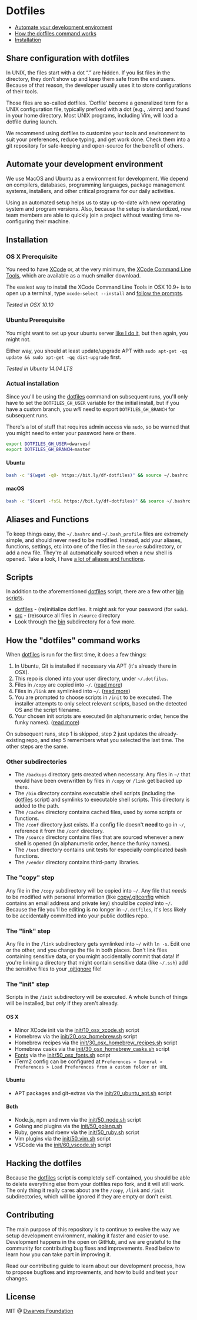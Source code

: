 # Dotfiles

- [Automate your development enviroment](#automate-your-development-environment)
- [How the dotfiles command works](#how-the-dotfiles-command-works)
- [Installation](#installation)

## Share configuration with dotfiles

In UNIX, the files start with a dot “.” are hidden. If you list files in the directory, they don’t show up and keep them safe from the end users. Because of that reason, the developer usually uses it to store configurations of their tools. 

Those files are so-called dotfiles. 'Dotfile' become a generalized term for a UNIX configuration file, typically prefixed with a dot (e.g., .vimrc) and found in your home directory. Most UNIX programs, including Vim, will load a dotfile during launch.

We recommend using dotfiles to customize your tools and environment to suit your preferences, reduce typing, and get work done. Check them into a git repository for safe-keeping and open-source for the benefit of others.

## Automate your development environment

We use MacOS and Ubuntu as a environment for development. We depend on compilers, databases, programming languages, package management systems, installers, and other critical programs for our daily activities.

Using an automated setup helps us to stay up-to-date with new operating system and program versions. Also, because the setup is standardized, new team members are able to quickly join a project without wasting time re-configuring their machine.

[dotfiles]: bin/dotfiles

## Installation

### OS X Prerequisite

You need to have [XCode](https://developer.apple.com/downloads/index.action?=xcode) or, at the very minimum, the [XCode Command Line Tools](https://developer.apple.com/downloads/index.action?=command%20line%20tools), which are available as a much smaller download.

The easiest way to install the XCode Command Line Tools in OSX 10.9+ is to open up a terminal, type `xcode-select --install` and [follow the prompts](http://osxdaily.com/2014/02/12/install-command-line-tools-mac-os-x/).

_Tested in OSX 10.10_

### Ubuntu Prerequisite

You might want to set up your ubuntu server [like I do it](https://github.com/cowboy/dotfiles/wiki/ubuntu-setup), but then again, you might not.

Either way, you should at least update/upgrade APT with `sudo apt-get -qq update && sudo apt-get -qq dist-upgrade` first.

_Tested in Ubuntu 14.04 LTS_

### Actual installation

Since you'll be using the [dotfiles][dotfiles] command on subsequent runs, you'll only have to set the `DOTFILES_GH_USER` variable for the initial install, but if you have a custom branch, you _will_ need to export `DOTFILES_GH_BRANCH` for subsequent runs.

There's a lot of stuff that requires admin access via `sudo`, so be warned that you might need to enter your password here or there.

```sh
export DOTFILES_GH_USER=dwarvesf
export DOTFILES_GH_BRANCH=master
```

#### Ubuntu

```sh
bash -c "$(wget -qO- https://bit.ly/df-dotfiles)" && source ~/.bashrc
```

#### macOS

```sh
bash -c "$(curl -fsSL https://bit.ly/df-dotfiles)" && source ~/.bashrc
```

## Aliases and Functions
To keep things easy, the `~/.bashrc` and `~/.bash_profile` files are extremely simple, and should never need to be modified. Instead, add your aliases, functions, settings, etc into one of the files in the `source` subdirectory, or add a new file. They're all automatically sourced when a new shell is opened. Take a look, I have [a lot of aliases and functions](source).

## Scripts
In addition to the aforementioned [dotfiles][dotfiles] script, there are a few other [bin scripts](bin).

* [dotfiles][dotfiles] - (re)initialize dotfiles. It might ask for your password (for `sudo`).
* [src](link/.bashrc#L8-18) - (re)source all files in `/source` directory
* Look through the [bin](bin) subdirectory for a few more.

## How the "dotfiles" command works

When [dotfiles][dotfiles] is run for the first time, it does a few things:

1. In Ubuntu, Git is installed if necessary via APT (it's already there in OSX).
1. This repo is cloned into your user directory, under `~/.dotfiles`.
1. Files in `/copy` are copied into `~/`. ([read more](#the-copy-step))
1. Files in `/link` are symlinked into `~/`. ([read more](#the-link-step))
1. You are prompted to choose scripts in `/init` to be executed. The installer attempts to only select relevant scripts, based on the detected OS and the script filename.
1. Your chosen init scripts are executed (in alphanumeric order, hence the funky names). ([read more](#the-init-step))

On subsequent runs, step 1 is skipped, step 2 just updates the already-existing repo, and step 5 remembers what you selected the last time. The other steps are the same.

### Other subdirectories

* The `/backups` directory gets created when necessary. Any files in `~/` that would have been overwritten by files in `/copy` or `/link` get backed up there.
* The `/bin` directory contains executable shell scripts (including the [dotfiles][dotfiles] script) and symlinks to executable shell scripts. This directory is added to the path.
* The `/caches` directory contains cached files, used by some scripts or functions.
* The `/conf` directory just exists. If a config file doesn't **need** to go in `~/`, reference it from the `/conf` directory.
* The `/source` directory contains files that are sourced whenever a new shell is opened (in alphanumeric order, hence the funky names).
* The `/test` directory contains unit tests for especially complicated bash functions.
* The `/vendor` directory contains third-party libraries.

### The "copy" step
Any file in the `/copy` subdirectory will be copied into `~/`. Any file that _needs_ to be modified with personal information (like [copy/.gitconfig](copy/.gitconfig) which contains an email address and private key) should be _copied_ into `~/`. Because the file you'll be editing is no longer in `~/.dotfiles`, it's less likely to be accidentally committed into your public dotfiles repo.

### The "link" step
Any file in the `/link` subdirectory gets symlinked into `~/` with `ln -s`. Edit one or the other, and you change the file in both places. Don't link files containing sensitive data, or you might accidentally commit that data! If you're linking a directory that might contain sensitive data (like `~/.ssh`) add the sensitive files to your [.gitignore](.gitignore) file!

### The "init" step
Scripts in the `/init` subdirectory will be executed. A whole bunch of things will be installed, but _only_ if they aren't already.

#### OS X

* Minor XCode init via the [init/10_osx_xcode.sh](init/10_osx_xcode.sh) script
* Homebrew via the [init/20_osx_homebrew.sh](init/20_osx_homebrew.sh) script
* Homebrew recipes via the [init/30_osx_homebrew_recipes.sh](init/30_osx_homebrew_recipes.sh) script
* Homebrew casks via the [init/30_osx_homebrew_casks.sh](init/30_osx_homebrew_casks.sh) script
* [Fonts](/dwarvesf/dotfiles/tree/master/conf/osx/fonts) via the [init/50_osx_fonts.sh](init/50_osx_fonts.sh) script
* iTerm2 config can be configured at `Preferences > General > Preferences > Load Preferences from a custom folder or URL`

#### Ubuntu
* APT packages and git-extras via the [init/20_ubuntu_apt.sh](init/20_ubuntu_apt.sh) script

#### Both

* Node.js, npm and nvm via the [init/50_node.sh](init/50_node.sh) script
* Golang and plugins via the [init/50_golang.sh](init/50_golang.sh)
* Ruby, gems and rbenv via the [init/50_ruby.sh](init/50_ruby.sh) script
* Vim plugins via the [init/50_vim.sh](init/50_vim.sh) script
* VSCode via the [init/60_vscode.sh](init/60_vscode.sh) script

## Hacking the dotfiles

Because the [dotfiles][dotfiles] script is completely self-contained, you should be able to delete everything else from your dotfiles repo fork, and it will still work. The only thing it really cares about are the `/copy`, `/link` and `/init` subdirectories, which will be ignored if they are empty or don't exist.

## Contributing

The main purpose of this repository is to continue to evolve the way we setup development environment, making it faster and easier to use. Development happens in the open on GitHub, and we are grateful to the community for contributing bug fixes and improvements. Read below to learn how you can take part in improving it.

Read our contributing guide to learn about our development process, how to propose bugfixes and improvements, and how to build and test your changes.

## License

MIT @ [Dwarves Foundation](https://d.foundation)